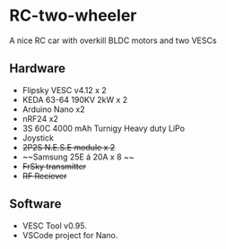 # RC-two-wheeler
A nice RC car with overkill BLDC motors and two VESCs 

## Hardware
- Flipsky VESC v4.12 x 2
- KEDA 63-64 190KV 2kW x 2
- Arduino Nano x2
- nRF24 x2
- 3S 60C 4000 mAh Turnigy Heavy duty LiPo
- Joystick 
- ~~2P2S N.E.S.E module x 2~~
- ~~Samsung 25E á 20A x 8 ~~
- ~~FrSky transmitter~~
- ~~RF Reciever~~

## Software
- VESC Tool v0.95. 
- VSCode project for Nano. 


